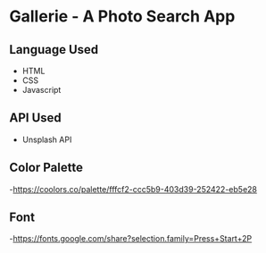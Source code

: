 # Gallerie - A Photo Search App

## Language Used
- HTML
- CSS
- Javascript

## API Used
- Unsplash API 

## Color Palette
-https://coolors.co/palette/fffcf2-ccc5b9-403d39-252422-eb5e28

## Font
-https://fonts.google.com/share?selection.family=Press+Start+2P
